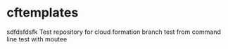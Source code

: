 # cftemplates
sdfdsfdsfk
Test repository for cloud formation
branch test from command line
test with moutee
